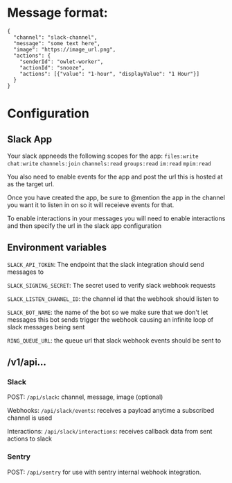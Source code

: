 # Message format:

```
{
  "channel": "slack-channel",
  "message": "some text here",
  "image": "https://image_url.png",
  "actions": {
    "senderId": "owlet-worker",
    "actionId": "snooze",
    "actions": [{"value": "1-hour", "displayValue": "1 Hour"}]
  }
}
```

# Configuration

## Slack App

Your slack appneeds the following scopes for the app: `files:write` `chat:write`
`channels:join` `channels:read` `groups:read` `im:read` `mpim:read`

You also need to enable events for the app and post the url this is hosted at as
the target url.

Once you have created the app, be sure to @mention the app in the channel you
want it to listen in on so it will receieve events for that.

To enable interactions in your messages you will need to enable interactions and
then specify the url in the slack app configuration

## Environment variables

`SLACK_API_TOKEN`: The endpoint that the slack integration should send messages
to

`SLACK_SIGNING_SECRET`: The secret used to verify slack webhook requests

`SLACK_LISTEN_CHANNEL_ID`: the channel id that the webhook should listen to

`SLACK_BOT_NAME`: the name of the bot so we make sure that we don't let messages
this bot sends trigger the webhook causing an infinite loop of slack messages
being sent

`RING_QUEUE_URL`: the queue url that slack webhook events should be sent to

## /v1/api...

### Slack

POST: `/api/slack`: channel, message, image (optional)

Webhooks: `/api/slack/events`: receives a payload anytime a subscribed channel
is used

Interactions: `/api/slack/interactions`: receives callback data from sent
actions to slack

### Sentry

POST: `/api/sentry` for use with sentry internal webhook integration.
